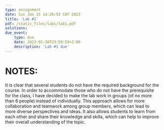 ```yaml
---
type: assignment
date: Sun Jan 15 14:26:53 CAT 2023
title: 'Lab #1'
pdf: /static_files/labs/lab1.pdf
solutions: 
due_event: 
    type: due
    date: 2023-01-20T23:59:59+2:00
    description: 'Lab #1 due'
---
```


# NOTES:
It is clear that several students do not have the required background for the course. 
In order to accommodate those who do not have the prerequisite for the class, I have decided to make the lab work in groups (of no more than 6 people) instead of individually. This approach allows for more collaboration and teamwork among group members, which can lead to more diverse perspectives and ideas. It also allows students to learn from each other and share their knowledge and skills, which can help to improve their overall understanding of the topic.

